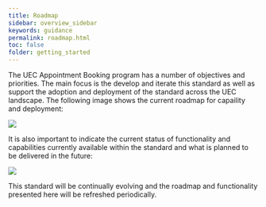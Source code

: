 ```yaml
---
title: Roadmap
sidebar: overview_sidebar
keywords: guidance
permalink: roadmap.html
toc: false
folder: getting_started
---
```


The UEC Appointment Booking program has a number of objectives and priorities. The main focus is the develop and iterate this standard as well as support the adoption and deployment of the standard across the UEC landscape. The following image shows the current roadmap for capaility and deployment:

<image src="images/overview/roadmap1.png"/>  

It is also important to indicate the current status of functionality and capabilities currently available within the standard and what is planned to be delivered in the future:

<image src="images/overview/roadmap2.png"/>  

This standard will be continually evolving and the roadmap and functionality presented here will be refreshed periodically.

